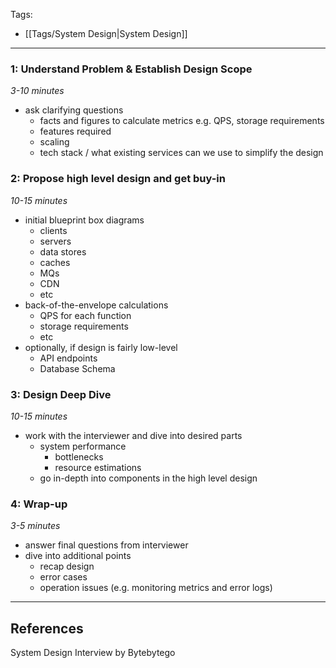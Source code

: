 Tags:
- [[Tags/System Design|System Design]]
---
### 1: Understand Problem & Establish Design Scope
_3-10 minutes_
- ask clarifying questions
	- facts and figures to calculate metrics e.g. QPS, storage requirements
	- features required
	- scaling
	- tech stack / what existing services can we use to simplify the design
### 2: Propose high level design and get buy-in
_10-15 minutes_
* initial blueprint box diagrams
	* clients
	* servers
	* data stores
	* caches
	* MQs
	* CDN
	* etc
* back-of-the-envelope calculations
	- QPS for each function
	- storage requirements
	- etc
* optionally, if design is fairly low-level
	* API endpoints
	* Database Schema

### 3: Design Deep Dive
_10-15 minutes_
- work with the interviewer and dive into desired parts
	- system performance
		- bottlenecks
		- resource estimations
	- go in-depth into components in the high level design

### 4:  Wrap-up
_3-5 minutes_
- answer final questions from interviewer
- dive into additional points
	- recap design
	- error cases
	- operation issues (e.g. monitoring metrics and error logs)
	

---
## References
System Design Interview by Bytebytego